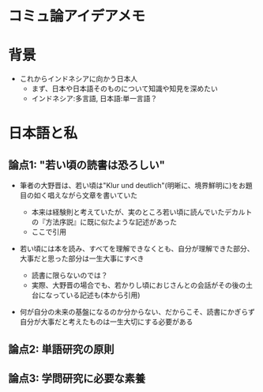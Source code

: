 # コミュ論アイデアメモ

# 背景
- これからインドネシアに向かう日本人
	- まず、日本や日本語そのものについて知識や知見を深めたい
	- インドネシア:多言語, 日本語:単一言語？

	
# 日本語と私
## 論点1: "若い頃の読書は恐ろしい"
- 筆者の大野晋は、若い頃は"Klur und deutlich"(明晰に、境界鮮明に)をお題目の如く唱えながら文章を書いていた
	- 本来は経験則と考えていたが、実のところ若い頃に読んでいたデカルトの『方法序説』に既に似たような記述があった
	- ここで引用

- 若い頃には本を読み、すべてを理解できなくとも、自分が理解できた部分、大事だと思った部分は一生大事にすべき
	- 読書に限らないのでは？
	- 実際、大野晋の場合でも、若かりし頃におじさんとの会話がその後の土台になっている記述も(本から引用)

- 何が自分の未来の基盤になるのか分からない、だからこそ、読書にかぎらず自分が大事だと考えたものは一生大切にする必要がある

## 論点2: 単語研究の原則


## 論点3: 学問研究に必要な素養